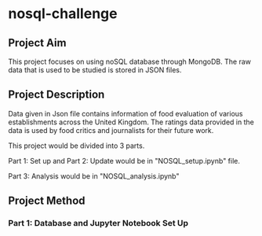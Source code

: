 # nosql-challenge

## Project Aim
This project focuses on using noSQL database through MongoDB. The raw data that is used to be studied is stored in JSON files.

## Project Description
Data given in Json file contains information of food evaluation of various establishments across the United Kingdom. The ratings data provided in the data is used by food critics and journalists for their future work. 

This project would be divided into 3 parts. 

Part 1: Set up and Part 2: Update would be in "NOSQL_setup.ipynb" file.

Part 3: Analysis would be in "NOSQL_analysis.ipynb"

## Project Method
### Part 1: Database and Jupyter Notebook Set Up
